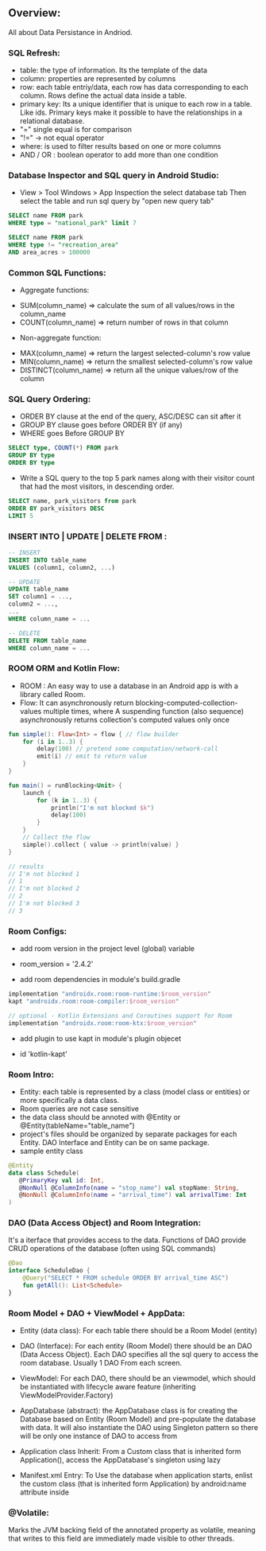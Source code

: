 ## Overview:
All about Data Persistance in Andriod.

### SQL Refresh:
- table: the type of information. Its the template of the data
- column: properties are represented by columns
- row: each table entriy/data, each row has data corresponding to each column. Rows define the actual data inside a table.
- primary key: Its a unique identifier that is unique to each row in a table. Like ids. Primary keys make it possible to have the relationships in a relational database.
- "=" single equal is for comparison
- "!=" -> not equal operator
- where: is used to filter results based on one or more columns
- AND / OR : boolean operator to add more than one condition
### Database Inspector and SQL query in Android Studio:
- View > Tool Windows > App Inspection the select database tab
Then select the table and run sql query by "open new query tab"
```sql
SELECT name FROM park
WHERE type = "national_park" limit 7
```
```sql
SELECT name FROM park
WHERE type != "recreation_area"
AND area_acres > 100000
```

### Common SQL Functions:
* Aggregate functions:
 - SUM(column_name) => calculate the sum of all values/rows in the column_name
 - COUNT(column_name) => return number of rows in that column
* Non-aggregate function:
 - MAX(column_name) => return the largest selected-column's row value
 - MIN(column_name) => return the smallest selected-column's row value
 - DISTINCT(column_name) => return all the unique values/row of the column
 ### SQL Query Ordering:
 - ORDER BY clause at the end of the query, ASC/DESC can sit after it
 - GROUP BY clause goes before ORDER BY (if any)
 - WHERE goes Before GROUP BY

```sql
SELECT type, COUNT(*) FROM park
GROUP BY type
ORDER BY type
```
* Write a SQL query to the top 5 park names along with their visitor count that had the most visitors, in descending order.
```sql
SELECT name, park_visitors from park
ORDER BY park_visitors DESC
LIMIT 5
```
### INSERT INTO | UPDATE | DELETE FROM :
```sql
-- INSERT 
INSERT INTO table_name
VALUES (column1, column2, ...)

-- UPDATE
UPDATE table_name
SET column1 = ...,
column2 = ...,
...
WHERE column_name = ...

-- DELETE
DELETE FROM table_name
WHERE column_name = ...
```
### ROOM ORM and Kotlin Flow:
- ROOM : An easy way to use a database in an Android app is with a library called Room.
- Flow: It can asynchronously return blocking-computed-collection-values multiple times, where A suspending function (also sequence) asynchronously returns collection's computed values only once
```kotlin
fun simple(): Flow<Int> = flow { // flow builder
    for (i in 1..3) {
        delay(100) // pretend some computation/network-call
        emit(i) // emit to return value
    }
}

fun main() = runBlocking<Unit> {
    launch {
        for (k in 1..3) {
            println("I'm not blocked $k")
            delay(100)
        }
    }
    // Collect the flow
    simple().collect { value -> println(value) } 
}

// results
// I'm not blocked 1
// 1
// I'm not blocked 2
// 2
// I'm not blocked 3
// 3
```
### Room Configs:
* add room version in the project level (global) variable
 - room_version = '2.4.2'
* add room dependencies in module's build.gradle
```kotlin
implementation "androidx.room:room-runtime:$room_version"
kapt "androidx.room:room-compiler:$room_version"

// optional - Kotlin Extensions and Coroutines support for Room
implementation "androidx.room:room-ktx:$room_version"
```
* add plugin to use kapt in module's plugin objecet
 - id 'kotlin-kapt'

 ### Room Intro:
- Entity: each table is represented by a class (model class or entities) or more specifically a data class.
- Room queries are not case sensitive
- the data class should be annoted with @Entity or @Entity(tableName="table_name")
- project's files should be organized by separate packages for each Entity. DAO Interface and Entity can be on same package.
- sample entity class
```kotlin
@Entity
data class Schedule(
   @PrimaryKey val id: Int,
   @NonNull @ColumnInfo(name = "stop_name") val stopName: String,
   @NonNull @ColumnInfo(name = "arrival_time") val arrivalTime: Int
)
```
### DAO (Data Access Object) and Room Integration:
It's a iterface that provides access to the data. Functions of DAO provide CRUD operations of the database (often using SQL commands)
```kotlin
@Dao
interface ScheduleDao {
    @Query("SELECT * FROM schedule ORDER BY arrival_time ASC")
    fun getAll(): List<Schedule>
}
```
### Room Model + DAO + ViewModel + AppData:
* Entity (data class): For each table there should be a Room Model (entity)

* DAO (Interface): For each entity (Room Model) there should be an DAO (Data Access Object). Each DAO specifies all the sql query to access the room database. Usually 1 DAO From each screen.

* ViewModel: For each DAO, there should be an viewmodel, which should be instantiated with lifecycle aware feature (inheriting ViewModelProvider.Factory)

* AppDatabase (abstract): the AppDatabase class is for creating the Database based on Entity (Room Model) and pre-populate the database with data. It will also instantiate the DAO using Singleton pattern so there will be only one instance of DAO to access from

* Application class Inherit: From a Custom class that is inherited form Application(), access the AppDatabase's singleton using lazy


* Manifest.xml Entry: To Use the database when application starts, enlist the custom class (that is inherited form Application) by android:name attribute inside <Application>
 

### @Volatile:
Marks the JVM backing field of the annotated property as volatile, meaning that writes to this field are immediately made visible to other threads.